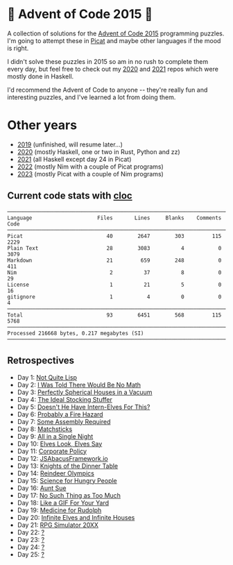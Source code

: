 # 🎄 Advent of Code 2015 🎄

A collection of solutions for the [Advent of Code 2015](https://adventofcode.com/2015/) programming puzzles. I'm going to attempt these in [Picat](http://picat-lang.org) and maybe other languages if the mood is right.

I didn't solve these puzzles in 2015 so am in no rush to complete them every day, but feel free to check out my [2020](https://github.com/DestyNova/advent_of_code_2020) and [2021](https://github.com/DestyNova/advent_of_code_2021) repos which were mostly done in Haskell.

I'd recommend the Advent of Code to anyone -- they're really fun and interesting puzzles, and I've learned a lot from doing them.

# Other years

* [2019](https://github.com/DestyNova/advent_of_code_2019) (unfinished, will resume later...)
* [2020](https://github.com/DestyNova/advent_of_code_2020) (mostly Haskell, one or two in Rust, Python and zz)
* [2021](https://github.com/DestyNova/advent_of_code_2021) (all Haskell except day 24 in Picat)
* [2022](https://github.com/DestyNova/advent_of_code_2022) (mostly Nim with a couple of Picat programs)
* [2023](https://github.com/DestyNova/advent_of_code_2023) (mostly Picat with a couple of Nim programs)

## Current code stats with [cloc](https://github.com/AlDanial/cloc)

```
───────────────────────────────────────────────────────────────────────────────
Language                     Files       Lines     Blanks    Comments      Code
───────────────────────────────────────────────────────────────────────────────
Picat                           40        2647        303         115      2229
Plain Text                      28        3083          4           0      3079
Markdown                        21         659        248           0       411
Nim                              2          37          8           0        29
License                          1          21          5           0        16
gitignore                        1           4          0           0         4
───────────────────────────────────────────────────────────────────────────────
Total                           93        6451        568         115      5768
───────────────────────────────────────────────────────────────────────────────
Processed 216668 bytes, 0.217 megabytes (SI)
───────────────────────────────────────────────────────────────────────────────
```

## Retrospectives

* Day 1: [Not Quite Lisp](https://github.com/DestyNova/advent_of_code_2015/blob/main/1)
* Day 2: [I Was Told There Would Be No Math](https://github.com/DestyNova/advent_of_code_2015/blob/main/2)
* Day 3: [Perfectly Spherical Houses in a Vacuum](https://github.com/DestyNova/advent_of_code_2015/blob/main/3)
* Day 4: [The Ideal Stocking Stuffer](https://github.com/DestyNova/advent_of_code_2015/blob/main/4)
* Day 5: [Doesn't He Have Intern-Elves For This?](https://github.com/DestyNova/advent_of_code_2015/blob/main/5)
* Day 6: [Probably a Fire Hazard](https://github.com/DestyNova/advent_of_code_2015/blob/main/6)
* Day 7: [Some Assembly Required](https://github.com/DestyNova/advent_of_code_2015/blob/main/7)
* Day 8: [Matchsticks](https://github.com/DestyNova/advent_of_code_2015/blob/main/8)
* Day 9: [All in a Single Night](https://github.com/DestyNova/advent_of_code_2015/blob/main/9)
* Day 10: [Elves Look, Elves Say](https://github.com/DestyNova/advent_of_code_2015/blob/main/10)
* Day 11: [Corporate Policy](https://github.com/DestyNova/advent_of_code_2015/blob/main/11)
* Day 12: [JSAbacusFramework.io](https://github.com/DestyNova/advent_of_code_2015/blob/main/12)
* Day 13: [Knights of the Dinner Table](https://github.com/DestyNova/advent_of_code_2015/blob/main/13)
* Day 14: [Reindeer Olympics](https://github.com/DestyNova/advent_of_code_2015/blob/main/14)
* Day 15: [Science for Hungry People](https://github.com/DestyNova/advent_of_code_2015/blob/main/15)
* Day 16: [Aunt Sue](https://github.com/DestyNova/advent_of_code_2015/blob/main/16)
* Day 17: [No Such Thing as Too Much](https://github.com/DestyNova/advent_of_code_2015/blob/main/17)
* Day 18: [Like a GIF For Your Yard](https://github.com/DestyNova/advent_of_code_2015/blob/main/18)
* Day 19: [Medicine for Rudolph](https://github.com/DestyNova/advent_of_code_2015/blob/main/19)
* Day 20: [Infinite Elves and Infinite Houses](https://github.com/DestyNova/advent_of_code_2015/blob/main/20)
* Day 21: [RPG Simulator 20XX](https://github.com/DestyNova/advent_of_code_2015/blob/main/21)
* Day 22: [?](https://github.com/DestyNova/advent_of_code_2015/blob/main/22)
* Day 23: [?](https://github.com/DestyNova/advent_of_code_2023/blob/main/23)
* Day 24: [?](https://github.com/DestyNova/advent_of_code_2015/blob/main/24)
* Day 25: [?](https://github.com/DestyNova/advent_of_code_2015/blob/main/25)
